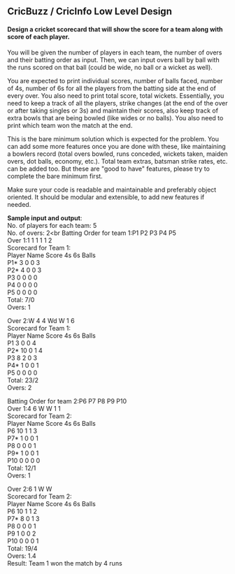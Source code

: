 ## CricBuzz / CricInfo Low Level Design
#### Design a cricket scorecard that will show the score for a team along with score of each player.
You will be given the number of players in each team, the number of overs and their batting order as input. Then, we can input overs ball by ball with the runs scored on that ball (could be wide, no ball or a wicket as well).

You are expected to print individual scores, number of balls faced, number of 4s, number of 6s for all the players from the batting side at the end of every over. You also need to print total score, total wickets. Essentially, you need to keep a track of all the players, strike changes (at the end of the over or after taking singles or 3s) and maintain their scores, also keep track of extra bowls that are being bowled (like wides or no balls). You also need to print which team won the match at the end.

This is the bare minimum solution which is expected for the problem. You can add some more features once you are done with these, like maintaining a bowlers record (total overs bowled, runs conceded, wickets taken, maiden overs, dot balls, economy, etc.). Total team extras, batsman strike rates, etc. can be added too. But these are "good to have" features, please try to complete the bare minimum first.

Make sure your code is readable and maintainable and preferably object oriented. It should be modular and extensible, to add new features if needed.

**Sample input and output**:<br>
No. of players for each team: 5<br>
No. of overs: 2<br
Batting Order for team 1:P1 P2 P3 P4 P5<br>
Over 1:1 1 1 1 1 2<br>
Scorecard for Team 1:<br>
Player Name Score 4s 6s Balls<br>
P1* 3 0 0 3<br>
P2* 4 0 0 3<br>
P3 0 0 0 0<br>
P4 0 0 0 0<br>
P5 0 0 0 0<br>
Total: 7/0<br>
Overs: 1<br>

Over 2:W 4 4 Wd W 1 6<br>
Scorecard for Team 1:<br>
Player Name Score 4s 6s Balls<br>
P1 3 0 0 4<br>
P2* 10 0 1 4<br>
P3 8 2 0 3<br>
P4* 1 0 0 1<br>
P5 0 0 0 0<br>
Total: 23/2<br>
Overs: 2<br>

Batting Order for team 2:P6 P7 P8 P9 P10<br>
Over 1:4 6 W W 1 1<br>
Scorecard for Team 2:<br>
Player Name Score 4s 6s Balls<br>
P6 10 1 1 3<br>
P7* 1 0 0 1<br>
P8 0 0 0 1<br>
P9* 1 0 0 1<br>
P10 0 0 0 0<br>
Total: 12/1<br>
Overs: 1<br>

Over 2:6 1 W W<br>
Scorecard for Team 2:<br>
Player Name Score 4s 6s Balls<br>
P6 10 1 1 2<br>
P7* 8 0 1 3<br>
P8 0 0 0 1<br>
P9 1 0 0 2<br>
P10 0 0 0 1<br>
Total: 19/4<br>
Overs: 1.4<br>
Result: Team 1 won the match by 4 runs<br>

